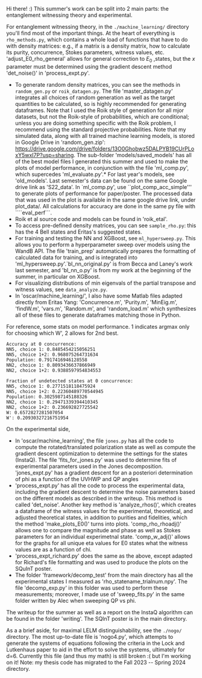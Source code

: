 Hi there! :) This summer's work can be split into 2 main parts: the entanglement witnessing theory and experimental.

For entanglement witnessing theory, in the `./machine_learning/` directory you'll find most of the important things. At the heart of everything is `rho_methods.py`, which contains a whole load of functions that have to do with density matrices: e.g., if a matrix is a density matrix, how to calculate its purity, concurrence, Stokes parameters, witness values, etc. 'adjust_E0_rho_general' allows for general correction to $E_0$ ,states, but the $x$ parameter must be determined using the gradient descent method 'det_noise()' in 'process_expt.py'.
- To generate random density matrices, you can see the methods in `random_gen.py` or `roik_datagen.py`. The file 'master_datagen.py' integrates all choices of random generation as well as the target quantities to be calculated, so is highly recommended for generating dataframes. Note that I used the Roik style of generation for all mjor datasets, but not the Roik-style of probabilities, which are conditional; unless you are doing something specific with the Roik problem, I recommend using the standard projective probabilities. Note that my simulated data, along with all trained machine learning models, is stored in Google Drive in 'random_gen.zip': https://drive.google.com/drive/folders/13O0Ghobwz5DALPYB19CUrPLoxY5wxI7P?usp=sharing. The sub-folder 'models/saved_models' has all of the best model files I generated this summer and used to make the plots of model performance, in conjunction with the file 'ml_comp.py', which supercedes 'ml_evaluate.py'.* For last year's models, see 'old_models'. Last semester's data can be found on the same Google drive link as 'S22_data'. In `ml_comp.py', use ``plot_comp_acc_simple''' to generate plots of performance for paper/poster. The processed data that was used in the plot is available in the same google drive link, under plot_data/. All calculations for accuracy are done in the same py file with ````eval_perf```.
- Roik et al source code and models can be found in 'roik_etal'.
- To access pre-defined density matrices, you can see `sample_rho.py`: this has the 4 Bell states and Eritas's suggested states.
- For training and testing the NN and XGBoost, see `ml_hypersweep.py`. This allows you to perform a hyperparameter sweep over models using the WandB API. The file 'train_prep' automatically prepares the formatting of calculated data for training, and is integrated into 'ml_hypersweep.py'.`bl_nn_original.py' is from Becca and Laney's work last semester, and 'bl_nn_o.py' is from my work at the beginning of the summer, in particular on XGBoost.
- For visualizing distributions of min eigenvals of the partial transpose and witness values, see `data_analyze.py`.
- In 'oscar/machine_learning/', I also have some Matlab files adapted directly from Eritas Yang: 'Concurrence.m', 'Purity.m', 'MinEig.m', 'findW.m', 'vars.m', 'Random.m', and 'random_load.m' which synthesizes all of these files to generate dataframes matching those in Python.

For reference, some stats on model performance. 1 indicates argmax only for choosing which W', 2 allows for 2nd best.

    Accuracy at 0 concurrence:
    NN5, choice 1: 0.8485454215056251
    NN5, choice 1+2: 0.968075264731634
    Population: 0.7917416946128558
    NN2, choice 1: 0.8093436637866949
    NN2, choice 1+2: 0.9388597954834553

    Fraction of undetected states at 0 concurrence:
    NN5, choice 1: 0.2771518118475924
    NN5, choice 1+2: 0.22360489770544945
    Population: 0.3025987145188326
    NN2, choice 1: 0.29471339394410345
    NN2, choice 1+2: 0.236692827725542
    W: 0.6572827281507054
    W': 0.20930327216751954

On the experimental side,
- In 'oscar/machine_learning', the file `jones.py` has all the code to compute the rotated/translated polarization state as well as compute the gradient descent optimization to determine the settings for the states (InstaQ). The file 'fits_for_jones.py' was used to determine fits of experimental parameters used in the Jones decomposition. 'jones_expt.py' has a gradient descent for an a posteriori determination of phi as a function of the UVHWP and QP angles
- 'process_expt.py' has all the code to process the experimental data, including the gradient descent to determine the noise parameters based on the different models as described in the writeup. This method is called 'det_noise'. Another key method is 'analyze_rhos()', which creates a dataframe of the witness values for the experimental, theoretical, and adjusted theoretical states, in addition to purities and fidelities, which the method 'make_plots_E0()' turns into plots. 'comp_rho_rhoadj()' allows one to compare the magnitude and phase as well as Stokes parameters for an individual experimetnal state. 'comp_w_adj()' allows for the graphs for all unique eta values for E0 states what the witness values are as a function of chi.
- 'process_expt_richard.py' does the same as the above, except adapted for Richard's file formatting and was used to produce the plots on the SQuInT poster.
- The folder 'framework/decomp_test' from the main directory has all the experimental states I measured as 'rho_statename_trialnum.npy'. The file 'decomp_exp.py' in this folder was used to perform these measurements; moreover, I made use of 'sweep_fits.py' in the same folder written by Alec when sweeping QP vs phi.

The writeup for the summer as well as a report on the InstaQ algorithm can be found in the folder 'writing'. The SQInT poster is in the main directory.

As a a brief aside, for maximal LELM distinguishability, see the `./nogo/` directory. The most up-to-date file is 'nogo4.py', which attempts to generate the systems of equations following the criteria in the Lock and Lutkenhaus paper to aid in the effort to solve the systems, ultimately for d=6. Currently this file (and thus my math) is still broken :( but I'm working on it! Note: my thesis code has migrated to the Fall 2023 -- Spring 2024 directory.
